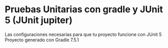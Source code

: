 # Pruebas Unitarias con gradle y JUnit 5 (JUnit jupiter)
Las configuraciones necesarias para que tu proyecto funcione con JUnit 5
Proyecto generado con Gradle 7.5.1